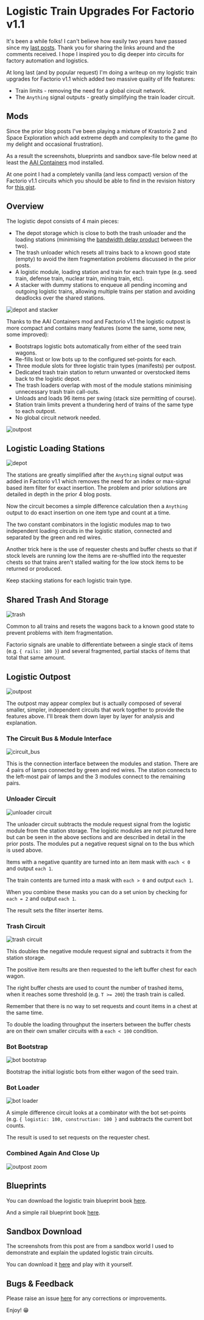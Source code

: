 # Logistic Train Upgrades For Factorio v1.1

It's been a while folks! I can't believe how easily two years have passed since
my [last posts](https://mason-larobina.github.io/factorio/). Thank you for
sharing the links around and the comments received. I hope I inspired you to
dig deeper into circuits for factory automation and logistics.

At long last (and by popular request) I'm doing a writeup on my logistic train
upgrades for Factorio v1.1 which added two massive quality of life features:

* Train limits - removing the need for a global circuit network.
* The `Anything` signal outputs - greatly simplifying the train loader circuit.

## Mods

Since the prior blog posts I've been playing a mixture of Krastorio 2 and Space
Exploration which add extreme depth and complexity to the game (to my delight
and occasional frustration).

As a result the screenshots, blueprints and sandbox save-file below need at
least the [AAI Containers](https://mods.factorio.com/mod/aai-containers) mod
installed.

At one point I had a completely vanilla (and less compact) version of the
Factorio v1.1 circuits which you should be able to find in the revision history
for [this
gist](https://gist.github.com/mason-larobina/68389bbf2fa9ee4d764ae58c4a443f8a).

## Overview

The logistic depot consists of 4 main pieces:

* The depot storage which is close to both the trash unloader and the loading
  stations (minimising the [bandwidth delay
  product](https://en.wikipedia.org/wiki/Bandwidth-delay_product) between the
  two).
* The trash unloader which resets all trains back to a known good state (empty)
  to avoid the item fragmentation problems discussed in the prior posts.
* A logistic module, loading station and train for each train type (e.g. seed
  train, defense train, nuclear train, mining train, etc).
* A stacker with dummy stations to enqueue all pending incoming and outgoing
  logistic trains, allowing multiple trains per station and avoiding deadlocks
  over the shared stations.

![depot and stacker](depot_and_stacker.png)

Thanks to the AAI Containers mod and Factorio v1.1 the logistic outpost is more
compact and contains many features (some the same, some new, some improved):

* Bootstraps logistic bots automatically from either of the seed train wagons.
* Re-fills lost or low bots up to the configured set-points for each.
* Three module slots for three logistic train types (manifests) per outpost.
* Dedicated trash train station to return unwanted or overstocked items back to
  the logistic depot.
* The trash loaders overlap with most of the module stations minimising
  unnecessary trash train call-outs.
* Unloads and loads 96 items per swing (stack size permitting of course).
* Station train limits prevent a thundering herd of trains of the same type to
  each outpost.
* No global circuit network needed.

![outpost](outpost.png)

## Logistic Loading Stations

![depot](depot.png)

The stations are greatly simplified after the `Anything` signal output was
added in Factorio v1.1 which removes the need for an index or max-signal based
item filter for exact insertion. The problem and prior solutions are detailed
in depth in the prior 4 blog posts.

Now the circuit becomes a simple difference calculation then a `Anything`
output to do exact insertion on one item type and count at a time.

The two constant combinators in the logistic modules map to two independent
loading circuits in the logistic station, connected and separated by the green
and red wires.

Another trick here is the use of requester chests and buffer chests so that if
stock levels are running low the items are re-shuffled into the requester
chests so that trains aren't stalled waiting for the low stock items to be
returned or produced.

Keep stacking stations for each logistic train type.

## Shared Trash And Storage

![trash](trash.png)

Common to all trains and resets the wagons back to a known good state to
prevent problems with item fragmentation.

Factorio signals are unable to differentiate between a single stack of items
(e.g. `{ rails: 100 }`) and several fragmented, partial stacks of items that
total that same amount.

## Logistic Outpost

![outpost](outpost.png)

The outpost may appear complex but is actually composed of several smaller,
simpler, independent circuits that work together to provide the features above.
I'll break them down layer by layer for analysis and explanation.

### The Circuit Bus & Module Interface

![circuit_bus](circuit_bus.png)

This is the connection interface between the modules and station. There are 4
pairs of lamps connected by green and red wires. The station connects to the
left-most pair of lamps and the 3 modules connect to the remaining pairs.

### Unloader Circuit

![unloader circuit](unloader_circuit.png)

The unloader circuit subtracts the module request signal from the logistic
module from the station storage. The logistic modules are not pictured here but
can be seen in the above sections and are described in detail in the prior
posts. The modules put a negative request signal on to the bus which is used
above.

Items with a negative quantity are turned into an item mask with `each < 0` and
output `each 1`.

The train contents are turned into a mask with `each > 0` and output `each 1`.

When you combine these masks you can do a set union by checking for `each = 2`
and output `each 1`.

The result sets the filter inserter items.


### Trash Circuit

![trash circuit](trash_circuit.png)

This doubles the negative module request signal and subtracts it from the
station storage.

The positive item results are then requested to the left buffer chest for each
wagon.

The right buffer chests are used to count the number of trashed items, when it
reaches some threshold (e.g. `T >= 200`) the trash train is called.

Remember that there is no way to set requests and count items in a chest at the
same time.

To double the loading throughput the inserters between the buffer chests are on
their own smaller circuits with a `each < 100` condition.

### Bot Bootstrap

![bot bootstrap](bot_bootstrap.png)

Bootstrap the initial logistic bots from either wagon of the seed train.

### Bot Loader

![bot loader](bot_loader.png)

A simple difference circuit looks at a combinator with the bot set-points (e.g.
`{ logistic: 100, construction: 100 }` and subtracts the current bot counts.

The result is used to set requests on the requester chest.

### Combined Again And Close Up

![outpost zoom](outpost_zoom.png)

## Blueprints

You can download the logistic train blueprint book [here](blueprint.txt).

And a simple rail blueprint book [here](rails.txt).

## Sandbox Download

The screenshots from this post are from a sandbox world I used to demonstrate
and explain the updated logistic train circuits.

You can download it [here](sandbox.zip) and play with it yourself.

## Bugs & Feedback

Please raise an issue [here](http://github.com/mason-larobina/factorio) for any
corrections or improvements.

Enjoy!  😁
